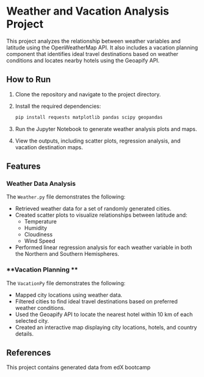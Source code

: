 # Weather and Vacation Analysis Project  

This project analyzes the relationship between weather variables and latitude using the OpenWeatherMap API. It also includes a vacation planning component that identifies ideal travel destinations based on weather conditions and locates nearby hotels using the Geoapify API.  

## How to Run  
1. Clone the repository and navigate to the project directory.  
2. Install the required dependencies:  

    ```bash
    pip install requests matplotlib pandas scipy geopandas
    ```  

3. Run the Jupyter Notebook to generate weather analysis plots and maps.  
4. View the outputs, including scatter plots, regression analysis, and vacation destination maps.  

## Features  

### **Weather Data Analysis** 
The `Weather.py` file demonstrates the following:

- Retrieved weather data for a set of randomly generated cities.  
- Created scatter plots to visualize relationships between latitude and:  
  - Temperature  
  - Humidity  
  - Cloudiness  
  - Wind Speed  
- Performed linear regression analysis for each weather variable in both the Northern and Southern Hemispheres. 

### **Vacation Planning **  
The `VacationPy` file demonstrates the following: 

- Mapped city locations using weather data.  
- Filtered cities to find ideal travel destinations based on preferred weather conditions.  
- Used the Geoapify API to locate the nearest hotel within 10 km of each selected city.  
- Created an interactive map displaying city locations, hotels, and country details.  

## References  
This project contains generated data from edX bootcamp  
